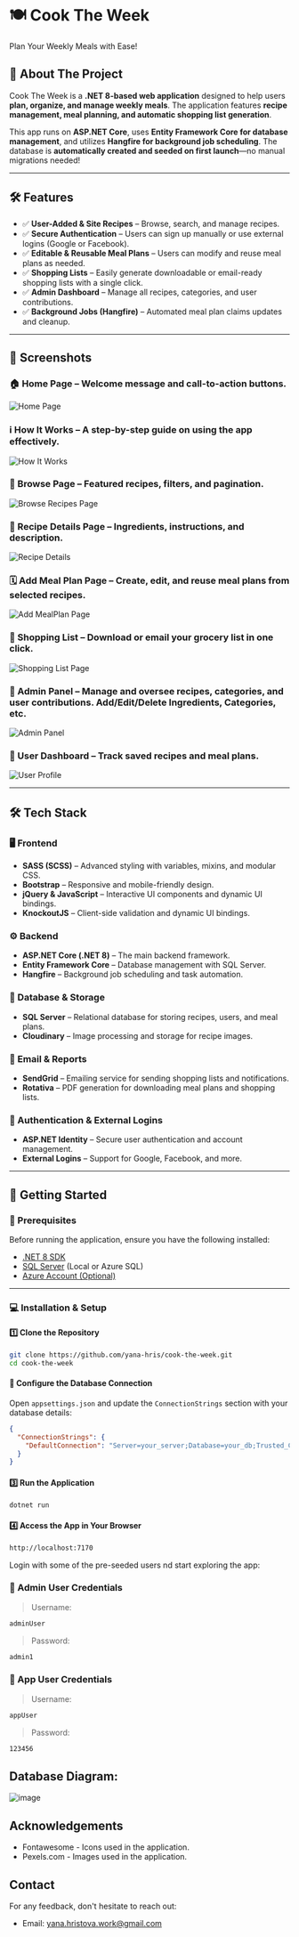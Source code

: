# 🍽️ Cook The Week

Plan Your Weekly Meals with Ease!

## 📖 About The Project

Cook The Week is a **.NET 8-based web application** designed to help users **plan, organize, and manage weekly meals**. The application features **recipe management, meal planning, and automatic shopping list generation**.

This app runs on **ASP.NET Core**, uses **Entity Framework Core for database management**, and utilizes **Hangfire for background job scheduling**. The database is **automatically created and seeded on first launch**—no manual migrations needed!

---

## 🛠️ Features

- ✅ **User-Added & Site Recipes** – Browse, search, and manage recipes.
- ✅ **Secure Authentication** – Users can sign up manually or use external logins (Google or Facebook).
- ✅ **Editable & Reusable Meal Plans** – Users can modify and reuse meal plans as needed.
- ✅ **Shopping Lists** – Easily generate downloadable or email-ready shopping lists with a single click.
- ✅ **Admin Dashboard** – Manage all recipes, categories, and user contributions.
- ✅ **Background Jobs (Hangfire)** – Automated meal plan claims updates and cleanup.

---

## 📸 Screenshots

### 🏠 Home Page – Welcome message and call-to-action buttons.

![Home Page](image.png)

### ℹ️ How It Works – A step-by-step guide on using the app effectively.

![How It Works](image-8.png)

### 🔎 Browse Page – Featured recipes, filters, and pagination.

![Browse Recipes Page](image-2.png)

### 📜 Recipe Details Page – Ingredients, instructions, and description.

![Recipe Details](image-3.png)

### 🗓️ Add Meal Plan Page – Create, edit, and reuse meal plans from selected recipes.

![Add MealPlan Page](image-4.png)

### 🛒 Shopping List – Download or email your grocery list in one click.

![Shopping List Page](image-5.png)

### 🔧 Admin Panel – Manage and oversee recipes, categories, and user contributions. Add/Edit/Delete Ingredients, Categories, etc.

![Admin Panel](image-6.png)

### 👤 User Dashboard – Track saved recipes and meal plans.

![User Profile](image-7.png)

---

## 🛠️ Tech Stack

### 🖥️ Frontend

- **SASS (SCSS)** – Advanced styling with variables, mixins, and modular CSS.
- **Bootstrap** – Responsive and mobile-friendly design.
- **jQuery & JavaScript** – Interactive UI components and dynamic UI bindings.
- **KnockoutJS** – Client-side validation and dynamic UI bindings.

### ⚙️ Backend

- **ASP.NET Core (.NET 8)** – The main backend framework.
- **Entity Framework Core** – Database management with SQL Server.
- **Hangfire** – Background job scheduling and task automation.

### 📂 Database & Storage

- **SQL Server** – Relational database for storing recipes, users, and meal plans.
- **Cloudinary** – Image processing and storage for recipe images.

### 📧 Email & Reports

- **SendGrid** – Emailing service for sending shopping lists and notifications.
- **Rotativa** – PDF generation for downloading meal plans and shopping lists.

### 🔑 Authentication & External Logins

- **ASP.NET Identity** – Secure user authentication and account management.
- **External Logins** – Support for Google, Facebook, and more.

---

## 🚀 Getting Started

### 🔧 Prerequisites

Before running the application, ensure you have the following installed:

- [.NET 8 SDK](https://dotnet.microsoft.com/download/dotnet/8.0)
- [SQL Server](https://www.microsoft.com/en-us/sql-server/sql-server-downloads) (Local or Azure SQL)
- [Azure Account (Optional)](https://azure.microsoft.com/en-us/free/)

---

### 💻 Installation & Setup

#### 1️⃣ Clone the Repository

```bash
git clone https://github.com/yana-hris/cook-the-week.git
cd cook-the-week
```

#### 🔧 Configure the Database Connection

Open `appsettings.json` and update the `ConnectionStrings` section with your database details:
```json
{
  "ConnectionStrings": {
    "DefaultConnection": "Server=your_server;Database=your_db;Trusted_Connection=True;MultipleActiveResultSets=true"
  }
}
```

#### 3️⃣ Run the Application
```bash
dotnet run
```

#### 4️⃣ Access the App in Your Browser

```bash
http://localhost:7170
```

Login with some of the pre-seeded users nd start exploring the app:
### 👤 Admin User Credentials

> Username:

```bash
adminUser
```

> Password:

```bash
admin1
```

### 👤 App User Credentials

> Username:

```bash
appUser
```

> Password:

```bash
123456
```

## Database Diagram:

![image](image-9.png)

## Acknowledgements

- Fontawesome - Icons used in the application.
- Pexels.com - Images used in the application.

## Contact

For any feedback, don't hesitate to reach out:

- Email: yana.hristova.work@gmail.com







